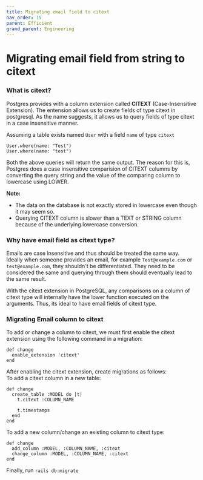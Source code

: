 ```yaml
---
title: Migrating email field to citext
nav_order: 15
parent: Efficient
grand_parent: Engineering
---
```



# Migrating email field from string to citext 

### What is citext?

Postgres provides with a column extension called **CITEXT** (Case-Insensitive Extension). The entension allows us to create fields of type citext in postgresql. As the name suggests, it allows us to query fields of type citext in a case insensitive manner.

Assuming a table exists named `User` with a field `name` of type `citext`

```
User.where(name: "Test")
User.where(name: "test")
```
Both the above queries will return the same output. The reason for this is, Postgres does a case insensitive comparision of CITEXT columns by converting the query string and the value of the comparing column to lowercase using LOWER.   

**Note:** 
- The data on the database is not exactly stored in lowercase even though it may seem so.
- Querying CITEXT column is slower than a TEXT or STRING column because of the underlying lowercase conversion.

### Why have email field as citext type?

Emails are case insensitive and thus should be treated the same way. Ideally when someone provides an email, for example `Test@example.com` or `test@example.com`, they shouldn't be differentiated. They need to be considered the same and querying through them should eventually lead to the same result.

With the citext extension in PostgreSQL, any comparisons on a column of citext type will internally have the lower function executed on the arguments. Thus, its ideal to have email fields of citext type.

### Migrating Email column to citext

To add or change a column to citext, we must first enable the citext extension using the following command in a migration:
```
def change
  enable_extension 'citext'
end
```
After enabling the citext extension, create migrations as follows:  
To add a citext column in a new table:
```
def change
  create_table :MODEL do |t|
    t.citext :COLUMN_NAME

    t.timestamps
  end
end
```
To add a new column/change an existing column to citext type:
```
def change
  add_column :MODEL, :COLUMN_NAME, :citext
  change_column :MODEL, :COLUMN_NAME, :citext
end
```
Finally, run `rails db:migrate`